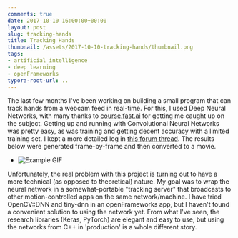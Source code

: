 ```yaml
---
comments: true
date: 2017-10-10 16:00:00+00:00
layout: post
slug: tracking-hands
title: Tracking Hands
thumbnail: /assets/2017-10-10-tracking-hands/thumbnail.png
tags:
- artificial intelligence
- deep learning
- openFrameworks
typora-root-url: ..
---
```


The last few months I've been working on building a small program that can track hands from a webcam feed in real-time. For this, I used Deep Neural Networks, with many thanks to [course.fast.ai](http://course.fast.ai) for getting me caught up on the subject. Getting up and running with Convolutional Neural Networks was pretty easy, as was training and getting decent accuracy with a limited training set. I kept a more detailed log in [this forum thread](http://forums.fast.ai/t/training-a-network-to-detect-hands/4917). The results below were generated frame-by-frame and then converted to a movie.

* ![Example GIF](/assets/2017-10-10-tracking-hands/example.gif)

Unfortunately, the real problem with this project is turning out to have a more technical (as opposed to theoretical) nature. My goal was to wrap the neural network in a somewhat-portable "tracking server" that broadcasts to other motion-controlled apps on the same network/machine. I have tried OpenCV::DNN and tiny-dnn in an openFrameworks app, but I haven't found a convenient solution to using the network yet. From what I've seen, the research libraries (Keras, PyTorch) are elegant and easy to use, but using the networks from C++ in 'production' is a whole different story. 

